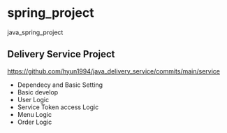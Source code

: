 # spring_project
java_spring_project

## Delivery Service Project

https://github.com/hyun1994/java_delivery_service/commits/main/service
- Dependecy and Basic Setting
- Basic develop
- User Logic
- Service Token access Logic
- Menu Logic
- Order Logic

